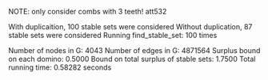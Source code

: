 NOTE: only consider combs with 3 teeth! 
att532

With duplicaition, 100 stable sets were considered 
Without duplication, 87 stable sets were considered 
Running find_stable_set: 100 times 

Number of nodes in G: 4043 
Number of edges in G: 4871564 
Surplus bound on each domino: 0.5000 
Bound on total surplus of stable sets: 1.7500 
Total running time: 0.58282 seconds